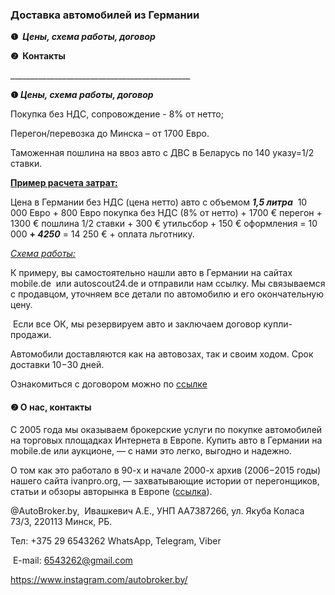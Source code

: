 <h3 id="доставка-автомобилей-из-германии" dir="auto" tabindex="-1">Доставка автомобилей из Германии</h3>
<p><strong>❶&nbsp;&nbsp;</strong><strong><em>Цены, схема работы, договор</em></strong></p>
<p><strong>❷&nbsp; Контакты</strong></p>

<p>_____________________________________________</p>
<p><strong>❶&zwnj; </strong><strong><em>Цены, схема работы, договор</em></strong></p>
<p>Покупка без НДС, сопровождение - 8% от нетто;<p>
<p>Перегон/перевозка до Минска &ndash; от 1700 Евро.</p>
<p>Таможенная пошлина на ввоз авто с ДВС в Беларусь по 140 указу=1/2 ставки.</p>
<p><strong><u>Пример расчета затрат:</u></strong></p>
<p>Цена в Германии без НДС (цена нетто) авто с объемом <strong><em>1,5 литра</em></strong> &nbsp;10 000 Евро + 800 Евро покупка без НДС (8% от нетто) + 1700 &euro; перегон + 1300 &euro; пошлина 1/2 ставки + 300 &euro; утильсбoр + 150 &euro; оформления = 10 000 <strong>+ <em>4250</em></strong> = 14 250 &euro; + оплата льготнику.</p>
<p><em><u>Схема работы:</u></em></p>
<p>К примеру, вы самостоятельно нашли авто в Германии на сайтах mobile.de&nbsp; или autoscout24.de и отправили нам ссылку. Мы связываемся с продавцом, уточняем все детали по автомобилю и его окончательную цену.&zwnj;</p>
<p>&nbsp;&zwnj;Если все ОК, мы резервируем авто и заключаем договор купли-продажи.</p> 
<p>&zwnj;Автомобили доставляются как на автовозах, так и своим ходом. Срок доставки 10&minus;30 дней.&zwnj;</p>
<p>Ознакомиться с договором можно по&nbsp;<a href="https://drive.google.com/file/d/1z5bEnMOZe8xkKtFl90DQJYGty0rIcrJ7/view?usp=share_link">ссылке</a></p>
<h4><strong>❷ О нас, контакты&zwnj;</strong></h4>
<p>С 2005 года мы оказываем брокерские услуги по покупке автомобилей на торговых площадках Интернета в Европе. Купить авто в Германии на mobile.de или аукционе, &mdash; с нами это легко, выгодно и надежно. &zwnj;&zwnj;</p>
<p>&zwnj;О том как это работало в 90-х и начале 2000-х архив (2006&minus;2015 годы) нашего сайта ivanpro.org, &mdash; захватывающие истории от перегонщиков, статьи и обзоры авторынка в Европе (<a href="http://web.archive.org/web/20120326140401/http:/www.ivanpro.org/">ссылка</a>). </p>
<p>@AutoBroker.by,&nbsp; Ивашкевич А.Е., УНП AA7387266, ул. Якуба Коласа 73/3, 220113 Минск, РБ.</p>
<p>Тел: +375 29 6543262&nbsp;WhatsApp, Telegram, Viber</p>
<p>&nbsp;E-mail: <a href="mailto:6543262@gmail.com">6543262@gmail.com</a></p>
<p><a href="https://www.instagram.com/autobroker.by/">https://www.instagram.com/autobroker.by/</a> &nbsp;</p>
<p>&nbsp;</p>

